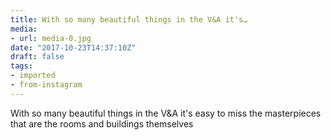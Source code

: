 ```yaml
---
title: With so many beautiful things in the V&A it's…
media:
- url: media-0.jpg
date: "2017-10-23T14:37:10Z"
draft: false
tags:
- imported
- from-instagram
---
```

With so many beautiful things in the V&A it's easy to miss the masterpieces that are the rooms and buildings themselves
